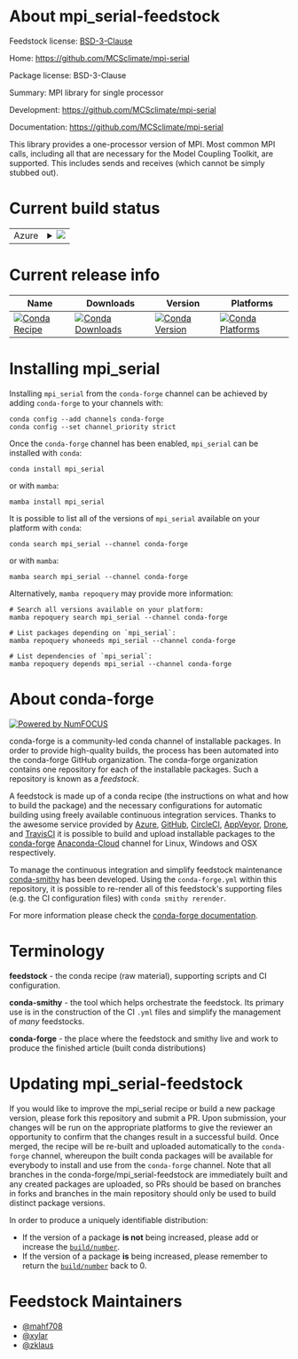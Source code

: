 About mpi_serial-feedstock
==========================

Feedstock license: [BSD-3-Clause](https://github.com/conda-forge/mpi_serial-feedstock/blob/main/LICENSE.txt)

Home: https://github.com/MCSclimate/mpi-serial

Package license: BSD-3-Clause

Summary: MPI library for single processor

Development: https://github.com/MCSclimate/mpi-serial

Documentation: https://github.com/MCSclimate/mpi-serial

This library provides a one-processor version of MPI.  Most common MPI calls,
including all that are necessary for the Model Coupling Toolkit, are supported.
This includes sends and receives (which cannot be simply stubbed out).


Current build status
====================


<table>
    
  <tr>
    <td>Azure</td>
    <td>
      <details>
        <summary>
          <a href="https://dev.azure.com/conda-forge/feedstock-builds/_build/latest?definitionId=19670&branchName=main">
            <img src="https://dev.azure.com/conda-forge/feedstock-builds/_apis/build/status/mpi_serial-feedstock?branchName=main">
          </a>
        </summary>
        <table>
          <thead><tr><th>Variant</th><th>Status</th></tr></thead>
          <tbody><tr>
              <td>linux_64</td>
              <td>
                <a href="https://dev.azure.com/conda-forge/feedstock-builds/_build/latest?definitionId=19670&branchName=main">
                  <img src="https://dev.azure.com/conda-forge/feedstock-builds/_apis/build/status/mpi_serial-feedstock?branchName=main&jobName=linux&configuration=linux%20linux_64_" alt="variant">
                </a>
              </td>
            </tr><tr>
              <td>osx_64</td>
              <td>
                <a href="https://dev.azure.com/conda-forge/feedstock-builds/_build/latest?definitionId=19670&branchName=main">
                  <img src="https://dev.azure.com/conda-forge/feedstock-builds/_apis/build/status/mpi_serial-feedstock?branchName=main&jobName=osx&configuration=osx%20osx_64_" alt="variant">
                </a>
              </td>
            </tr>
          </tbody>
        </table>
      </details>
    </td>
  </tr>
</table>

Current release info
====================

| Name | Downloads | Version | Platforms |
| --- | --- | --- | --- |
| [![Conda Recipe](https://img.shields.io/badge/recipe-mpi_serial-green.svg)](https://anaconda.org/conda-forge/mpi_serial) | [![Conda Downloads](https://img.shields.io/conda/dn/conda-forge/mpi_serial.svg)](https://anaconda.org/conda-forge/mpi_serial) | [![Conda Version](https://img.shields.io/conda/vn/conda-forge/mpi_serial.svg)](https://anaconda.org/conda-forge/mpi_serial) | [![Conda Platforms](https://img.shields.io/conda/pn/conda-forge/mpi_serial.svg)](https://anaconda.org/conda-forge/mpi_serial) |

Installing mpi_serial
=====================

Installing `mpi_serial` from the `conda-forge` channel can be achieved by adding `conda-forge` to your channels with:

```
conda config --add channels conda-forge
conda config --set channel_priority strict
```

Once the `conda-forge` channel has been enabled, `mpi_serial` can be installed with `conda`:

```
conda install mpi_serial
```

or with `mamba`:

```
mamba install mpi_serial
```

It is possible to list all of the versions of `mpi_serial` available on your platform with `conda`:

```
conda search mpi_serial --channel conda-forge
```

or with `mamba`:

```
mamba search mpi_serial --channel conda-forge
```

Alternatively, `mamba repoquery` may provide more information:

```
# Search all versions available on your platform:
mamba repoquery search mpi_serial --channel conda-forge

# List packages depending on `mpi_serial`:
mamba repoquery whoneeds mpi_serial --channel conda-forge

# List dependencies of `mpi_serial`:
mamba repoquery depends mpi_serial --channel conda-forge
```


About conda-forge
=================

[![Powered by
NumFOCUS](https://img.shields.io/badge/powered%20by-NumFOCUS-orange.svg?style=flat&colorA=E1523D&colorB=007D8A)](https://numfocus.org)

conda-forge is a community-led conda channel of installable packages.
In order to provide high-quality builds, the process has been automated into the
conda-forge GitHub organization. The conda-forge organization contains one repository
for each of the installable packages. Such a repository is known as a *feedstock*.

A feedstock is made up of a conda recipe (the instructions on what and how to build
the package) and the necessary configurations for automatic building using freely
available continuous integration services. Thanks to the awesome service provided by
[Azure](https://azure.microsoft.com/en-us/services/devops/), [GitHub](https://github.com/),
[CircleCI](https://circleci.com/), [AppVeyor](https://www.appveyor.com/),
[Drone](https://cloud.drone.io/welcome), and [TravisCI](https://travis-ci.com/)
it is possible to build and upload installable packages to the
[conda-forge](https://anaconda.org/conda-forge) [Anaconda-Cloud](https://anaconda.org/)
channel for Linux, Windows and OSX respectively.

To manage the continuous integration and simplify feedstock maintenance
[conda-smithy](https://github.com/conda-forge/conda-smithy) has been developed.
Using the ``conda-forge.yml`` within this repository, it is possible to re-render all of
this feedstock's supporting files (e.g. the CI configuration files) with ``conda smithy rerender``.

For more information please check the [conda-forge documentation](https://conda-forge.org/docs/).

Terminology
===========

**feedstock** - the conda recipe (raw material), supporting scripts and CI configuration.

**conda-smithy** - the tool which helps orchestrate the feedstock.
                   Its primary use is in the construction of the CI ``.yml`` files
                   and simplify the management of *many* feedstocks.

**conda-forge** - the place where the feedstock and smithy live and work to
                  produce the finished article (built conda distributions)


Updating mpi_serial-feedstock
=============================

If you would like to improve the mpi_serial recipe or build a new
package version, please fork this repository and submit a PR. Upon submission,
your changes will be run on the appropriate platforms to give the reviewer an
opportunity to confirm that the changes result in a successful build. Once
merged, the recipe will be re-built and uploaded automatically to the
`conda-forge` channel, whereupon the built conda packages will be available for
everybody to install and use from the `conda-forge` channel.
Note that all branches in the conda-forge/mpi_serial-feedstock are
immediately built and any created packages are uploaded, so PRs should be based
on branches in forks and branches in the main repository should only be used to
build distinct package versions.

In order to produce a uniquely identifiable distribution:
 * If the version of a package **is not** being increased, please add or increase
   the [``build/number``](https://docs.conda.io/projects/conda-build/en/latest/resources/define-metadata.html#build-number-and-string).
 * If the version of a package **is** being increased, please remember to return
   the [``build/number``](https://docs.conda.io/projects/conda-build/en/latest/resources/define-metadata.html#build-number-and-string)
   back to 0.

Feedstock Maintainers
=====================

* [@mahf708](https://github.com/mahf708/)
* [@xylar](https://github.com/xylar/)
* [@zklaus](https://github.com/zklaus/)


